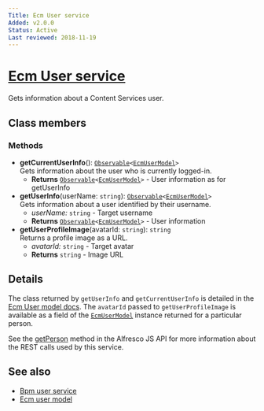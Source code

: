 ```yaml
---
Title: Ecm User service
Added: v2.0.0
Status: Active
Last reviewed: 2018-11-19
---
```


# [Ecm User service](../../../lib/core/userinfo/services/ecm-user.service.ts "Defined in ecm-user.service.ts")

Gets information about a Content Services user.

## Class members

### Methods

-   **getCurrentUserInfo**(): [`Observable`](http://reactivex.io/documentation/observable.html)`<`[`EcmUserModel`](../../core/models/ecm-user.model.md)`>`<br/>
    Gets information about the user who is currently logged-in.
    -   **Returns** [`Observable`](http://reactivex.io/documentation/observable.html)`<`[`EcmUserModel`](../../core/models/ecm-user.model.md)`>` - User information as for getUserInfo
-   **getUserInfo**(userName: `string`): [`Observable`](http://reactivex.io/documentation/observable.html)`<`[`EcmUserModel`](../../core/models/ecm-user.model.md)`>`<br/>
    Gets information about a user identified by their username.
    -   _userName:_ `string`  - Target username
    -   **Returns** [`Observable`](http://reactivex.io/documentation/observable.html)`<`[`EcmUserModel`](../../core/models/ecm-user.model.md)`>` - User information
-   **getUserProfileImage**(avatarId: `string`): `string`<br/>
    Returns a profile image as a URL.
    -   _avatarId:_ `string`  - Target avatar
    -   **Returns** `string` - Image URL

## Details

The class returned by `getUserInfo` and `getCurrentUserInfo` is detailed
in the [Ecm User model docs](../models/ecm-user.model.md). The `avatarId` passed to
`getUserProfileImage` is available as a field of the [`EcmUserModel`](../../core/models/ecm-user.model.md) instance
returned for a particular person.

See the
[getPerson](https://github.com/Alfresco/alfresco-js-api/blob/master/src/alfresco-core-rest-api/docs/PeopleApi.md#getPerson)
method in the Alfresco JS API for more information about the REST calls used by this service.

## See also

-   [Bpm user service](../services/bpm-user.service.md)
-   [Ecm user model](../models/ecm-user.model.md)
